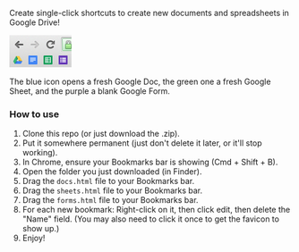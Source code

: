 Create single-click shortcuts to create new documents and spreadsheets in Google Drive!


![Screenshot](preview.png)

The blue icon opens a fresh Google Doc, the green one a fresh Google Sheet, and the purple a blank Google Form.

### How to use

1. Clone this repo (or just download the .zip).
2. Put it somewhere permanent (just don't delete it later, or it'll stop working).
4. In Chrome, ensure your Bookmarks bar is showing (Cmd + Shift + B).
3. Open the folder you just downloaded (in Finder).
4. Drag the `docs.html` file to your Bookmarks bar.
5. Drag the `sheets.html` file to your Bookmarks bar.
5. Drag the `forms.html` file to your Bookmarks bar.
6. For each new bookmark: Right-click on it, then click edit, then delete the "Name" field. (You may also need to click it once to get the favicon to show up.)
7. Enjoy!
